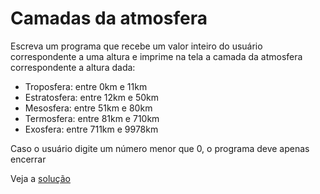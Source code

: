 # Camadas da atmosfera

Escreva um programa que recebe um valor inteiro do usuário correspondente a uma
altura e imprime na tela a camada da atmosfera correspondente a altura dada:

- Troposfera: entre 0km e 11km
- Estratosfera: entre 12km e 50km
- Mesosfera: entre 51km e 80km
- Termosfera: entre 81km e 710km
- Exosfera: entre 711km e 9978km

Caso o usuário digite um número menor que 0, o programa deve apenas encerrar

Veja a [solução](./solucoes/06-camadas-atmosfera.go)